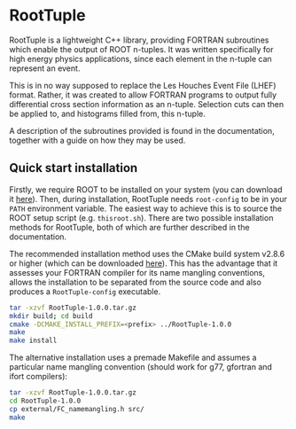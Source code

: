 # RootTuple

RootTuple is a lightweight C++ library, providing FORTRAN subroutines which enable the output of ROOT n-tuples.
It was written specifically for high energy physics applications, since each element in the n-tuple can represent an event.

This is in no way supposed to replace the Les Houches Event File (LHEF) format.
Rather, it was created to allow FORTRAN programs to output fully differential cross section information as an n-tuple.
Selection cuts can then be applied to, and histograms filled from, this n-tuple.

A description of the subroutines provided is found in the documentation, together with a guide on how they may be used.

## Quick start installation

Firstly, we require ROOT to be installed on your system (you can download it [here](http://root.cern.ch/drupal/content/downloading-root)).
Then, during installation, RootTuple needs `root-config` to be in your `PATH` environment variable.
The easiest way to achieve this is to source the ROOT setup script (e.g. `thisroot.sh`).
There are two possible installation methods for RootTuple, both of which are further described in the documentation.

The recommended installation method uses the CMake build system v2.8.6 or higher (which can be downloaded [here](http://www.cmake.org/cmake/resources/software.html)).
This has the advantage that it assesses your FORTRAN compiler for its name mangling conventions, allows the installation to be separated from the source code and also produces a `RootTuple-config` executable.

```bash
tar -xzvf RootTuple-1.0.0.tar.gz
mkdir build; cd build
cmake -DCMAKE_INSTALL_PREFIX=<prefix> ../RootTuple-1.0.0
make
make install
```

The alternative installation uses a premade Makefile and assumes a particular name mangling convention (should work for g77, gfortran and ifort compilers):

```bash
tar -xzvf RootTuple-1.0.0.tar.gz
cd RootTuple-1.0.0
cp external/FC_namemangling.h src/
make
```
